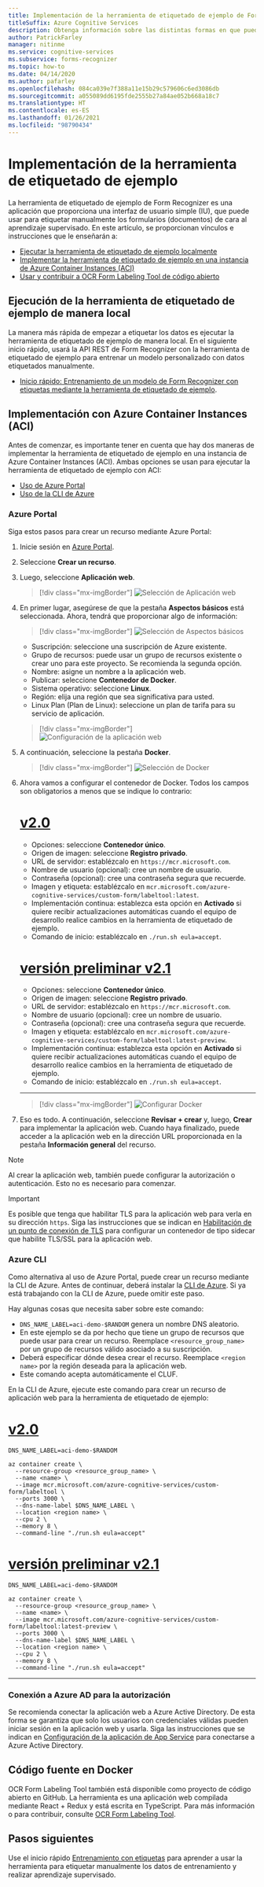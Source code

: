 ```yaml
---
title: Implementación de la herramienta de etiquetado de ejemplo de Form Recognizer
titleSuffix: Azure Cognitive Services
description: Obtenga información sobre las distintas formas en que puede implementar la herramienta de etiquetado de ejemplo de Form Recognizer para que lo ayude con el aprendizaje supervisado.
author: PatrickFarley
manager: nitinme
ms.service: cognitive-services
ms.subservice: forms-recognizer
ms.topic: how-to
ms.date: 04/14/2020
ms.author: pafarley
ms.openlocfilehash: 084ca039e7f388a11e15b29c579606c6ed3086db
ms.sourcegitcommit: a055089dd6195fde2555b27a84ae052b668a18c7
ms.translationtype: HT
ms.contentlocale: es-ES
ms.lasthandoff: 01/26/2021
ms.locfileid: "98790434"
---
```

# <a name="deploy-the-sample-labeling-tool"></a>Implementación de la herramienta de etiquetado de ejemplo

La herramienta de etiquetado de ejemplo de Form Recognizer es una aplicación que proporciona una interfaz de usuario simple (IU), que puede usar para etiquetar manualmente los formularios (documentos) de cara al aprendizaje supervisado. En este artículo, se proporcionan vínculos e instrucciones que le enseñarán a:

* [Ejecutar la herramienta de etiquetado de ejemplo localmente](#run-the-sample-labeling-tool-locally)
* [Implementar la herramienta de etiquetado de ejemplo en una instancia de Azure Container Instances (ACI)](#deploy-with-azure-container-instances-aci)
* [Usar y contribuir a OCR Form Labeling Tool de código abierto](#open-source-on-github)

## <a name="run-the-sample-labeling-tool-locally"></a>Ejecución de la herramienta de etiquetado de ejemplo de manera local

La manera más rápida de empezar a etiquetar los datos es ejecutar la herramienta de etiquetado de ejemplo de manera local. En el siguiente inicio rápido, usará la API REST de Form Recognizer con la herramienta de etiquetado de ejemplo para entrenar un modelo personalizado con datos etiquetados manualmente. 

* [Inicio rápido: Entrenamiento de un modelo de Form Recognizer con etiquetas mediante la herramienta de etiquetado de ejemplo](./quickstarts/label-tool.md).

## <a name="deploy-with-azure-container-instances-aci"></a>Implementación con Azure Container Instances (ACI)

Antes de comenzar, es importante tener en cuenta que hay dos maneras de implementar la herramienta de etiquetado de ejemplo en una instancia de Azure Container Instances (ACI). Ambas opciones se usan para ejecutar la herramienta de etiquetado de ejemplo con ACI: 

* [Uso de Azure Portal](#azure-portal)
* [Uso de la CLI de Azure](#azure-cli)

### <a name="azure-portal"></a>Azure Portal

Siga estos pasos para crear un recurso mediante Azure Portal: 

1. Inicie sesión en [Azure Portal](https://portal.azure.com/signin/index/).
2. Seleccione **Crear un recurso**. 
3. Luego, seleccione **Aplicación web**. 

   > [!div class="mx-imgBorder"]
   > ![Selección de Aplicación web](./media/quickstarts/formre-create-web-app.png)
   
4. En primer lugar, asegúrese de que la pestaña **Aspectos básicos** está seleccionada. Ahora, tendrá que proporcionar algo de información: 

   > [!div class="mx-imgBorder"]
   > ![Selección de Aspectos básicos](./media/quickstarts/formre-select-basics.png)
   * Suscripción: seleccione una suscripción de Azure existente.
   * Grupo de recursos: puede usar un grupo de recursos existente o crear uno para este proyecto. Se recomienda la segunda opción.
   * Nombre: asigne un nombre a la aplicación web. 
   * Publicar: seleccione **Contenedor de Docker**.
   * Sistema operativo: seleccione **Linux**.
   * Región: elija una región que sea significativa para usted.
   * Linux Plan (Plan de Linux): seleccione un plan de tarifa para su servicio de aplicación. 

   > [!div class="mx-imgBorder"]
   > ![Configuración de la aplicación web](./media/quickstarts/formre-select-docker-linux.png)

5. A continuación, seleccione la pestaña **Docker**. 

   > [!div class="mx-imgBorder"]
   > ![Selección de Docker](./media/quickstarts/formre-select-docker.png)

6. Ahora vamos a configurar el contenedor de Docker. Todos los campos son obligatorios a menos que se indique lo contrario:

    # <a name="v20"></a>[v2.0](#tab/v2-0)  
   * Opciones: seleccione **Contenedor único**.
   * Origen de imagen: seleccione **Registro privado**. 
   * URL de servidor: establézcalo en `https://mcr.microsoft.com`.
   * Nombre de usuario (opcional): cree un nombre de usuario. 
   * Contraseña (opcional): cree una contraseña segura que recuerde.
   * Imagen y etiqueta: establézcalo en `mcr.microsoft.com/azure-cognitive-services/custom-form/labeltool:latest`.
   * Implementación continua: establezca esta opción en **Activado** si quiere recibir actualizaciones automáticas cuando el equipo de desarrollo realice cambios en la herramienta de etiquetado de ejemplo.
   * Comando de inicio: establézcalo en `./run.sh eula=accept`.

    # <a name="v21-preview"></a>[versión preliminar v2.1](#tab/v2-1) 
   * Opciones: seleccione **Contenedor único**.
   * Origen de imagen: seleccione **Registro privado**. 
   * URL de servidor: establézcalo en `https://mcr.microsoft.com`.
   * Nombre de usuario (opcional): cree un nombre de usuario. 
   * Contraseña (opcional): cree una contraseña segura que recuerde.
   * Imagen y etiqueta: establézcalo en `mcr.microsoft.com/azure-cognitive-services/custom-form/labeltool:latest-preview`.
   * Implementación continua: establezca esta opción en **Activado** si quiere recibir actualizaciones automáticas cuando el equipo de desarrollo realice cambios en la herramienta de etiquetado de ejemplo.
   * Comando de inicio: establézcalo en `./run.sh eula=accept`.
    
    ---

   > [!div class="mx-imgBorder"]
   > ![Configurar Docker](./media/quickstarts/formre-configure-docker.png)

7. Eso es todo. A continuación, seleccione **Revisar + crear** y, luego, **Crear** para implementar la aplicación web. Cuando haya finalizado, puede acceder a la aplicación web en la dirección URL proporcionada en la pestaña **Información general** del recurso.

> [!NOTE]
> Al crear la aplicación web, también puede configurar la autorización o autenticación. Esto no es necesario para comenzar. 

> [!IMPORTANT]
> Es posible que tenga que habilitar TLS para la aplicación web para verla en su dirección `https`. Siga las instrucciones que se indican en [Habilitación de un punto de conexión de TLS](../../container-instances/container-instances-container-group-ssl.md) para configurar un contenedor de tipo sidecar que habilite TLS/SSL para la aplicación web.

### <a name="azure-cli"></a>Azure CLI

Como alternativa al uso de Azure Portal, puede crear un recurso mediante la CLI de Azure. Antes de continuar, deberá instalar la [CLI de Azure](/cli/azure/install-azure-cli). Si ya está trabajando con la CLI de Azure, puede omitir este paso. 

Hay algunas cosas que necesita saber sobre este comando:

* `DNS_NAME_LABEL=aci-demo-$RANDOM` genera un nombre DNS aleatorio. 
* En este ejemplo se da por hecho que tiene un grupo de recursos que puede usar para crear un recurso. Reemplace `<resource_group_name>` por un grupo de recursos válido asociado a su suscripción. 
* Deberá especificar dónde desea crear el recurso. Reemplace `<region name>` por la región deseada para la aplicación web. 
* Este comando acepta automáticamente el CLUF.

En la CLI de Azure, ejecute este comando para crear un recurso de aplicación web para la herramienta de etiquetado de ejemplo: 


# <a name="v20"></a>[v2.0](#tab/v2-0)   
```azurecli
DNS_NAME_LABEL=aci-demo-$RANDOM

az container create \
  --resource-group <resource_group_name> \
  --name <name> \
  --image mcr.microsoft.com/azure-cognitive-services/custom-form/labeltool \
  --ports 3000 \
  --dns-name-label $DNS_NAME_LABEL \
  --location <region name> \
  --cpu 2 \
  --memory 8 \
  --command-line "./run.sh eula=accept"
``` 
# <a name="v21-preview"></a>[versión preliminar v2.1](#tab/v2-1)    
```azurecli
DNS_NAME_LABEL=aci-demo-$RANDOM

az container create \
  --resource-group <resource_group_name> \
  --name <name> \
  --image mcr.microsoft.com/azure-cognitive-services/custom-form/labeltool:latest-preview \
  --ports 3000 \
  --dns-name-label $DNS_NAME_LABEL \
  --location <region name> \
  --cpu 2 \
  --memory 8 \
  --command-line "./run.sh eula=accept"
```

---

### <a name="connect-to-azure-ad-for-authorization"></a>Conexión a Azure AD para la autorización

Se recomienda conectar la aplicación web a Azure Active Directory. De esta forma se garantiza que solo los usuarios con credenciales válidas pueden iniciar sesión en la aplicación web y usarla. Siga las instrucciones que se indican en [Configuración de la aplicación de App Service](../../app-service/configure-authentication-provider-aad.md) para conectarse a Azure Active Directory.

## <a name="open-source-on-github"></a>Código fuente en Docker

OCR Form Labeling Tool también está disponible como proyecto de código abierto en GitHub. La herramienta es una aplicación web compilada mediante React + Redux y está escrita en TypeScript. Para más información o para contribuir, consulte [OCR Form Labeling Tool](https://github.com/microsoft/OCR-Form-Tools/blob/master/README.md).

## <a name="next-steps"></a>Pasos siguientes

Use el inicio rápido [Entrenamiento con etiquetas](./quickstarts/label-tool.md) para aprender a usar la herramienta para etiquetar manualmente los datos de entrenamiento y realizar aprendizaje supervisado.